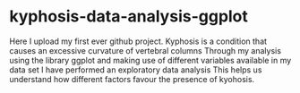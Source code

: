 # kyphosis-data-analysis-ggplot

Here I upload my first ever github project. Kyphosis is a condition that causes an excessive curvature of vertebral columns
Through my analysis using the library ggplot and making use of different variables available in my data set I have performed an exploratory data analysis
This helps us understand how different factors favour the presence of kyohosis.
